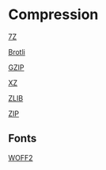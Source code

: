 # Compression

[7Z]()

[Brotli](https://github.com/google/brotli)

[GZIP]()

[XZ]()

[ZLIB]()

[ZIP]()

## Fonts

[WOFF2](https://github.com/google/woff2)